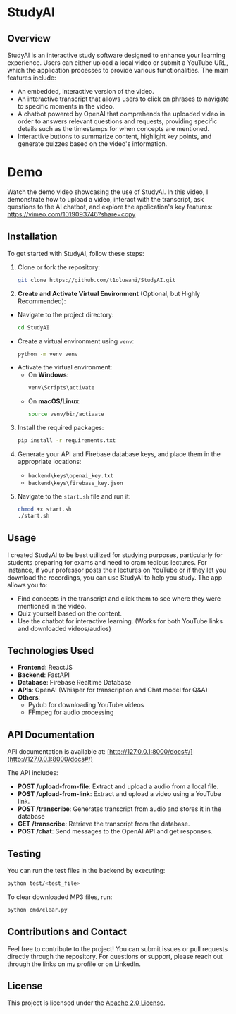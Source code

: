 
# StudyAI

## Overview
StudyAI is an interactive study software designed to enhance your learning experience. Users can either upload a local video or submit a YouTube URL, which the application processes to provide various functionalities. The main features include:
- An embedded, interactive version of the video.
- An interactive transcript that allows users to click on phrases to navigate to specific moments in the video.
- A chatbot powered by OpenAI that comprehends the uploaded video in order to answers relevant questions and requests, providing specific details such as the timestamps for when concepts are mentioned.
- Interactive buttons to summarize content, highlight key points, and generate quizzes based on the video's information.

# Demo
Watch the demo video showcasing the use of StudyAI. In this video, I demonstrate how to upload a video, interact with the transcript, ask questions to the AI chatbot, and explore the application's key features: https://vimeo.com/1019093746?share=copy


## Installation

To get started with StudyAI, follow these steps:

1. Clone or fork the repository:
   ```bash
   git clone https://github.com/t1oluwani/StudyAI.git
   ```
   
  2. **Create and Activate Virtual Environment** (Optional, but Highly Recommended):
   - Navigate to the project directory:
     ```bash
     cd StudyAI
     ```
   - Create a virtual environment using `venv`:
     ```bash
     python -m venv venv
     ```
   - Activate the virtual environment:
     - On **Windows**:
       ```bash
       venv\Scripts\activate
       ```
     - On **macOS/Linux**:
       ```bash
       source venv/bin/activate
       ```
3. Install the required packages:
   ```bash
   pip install -r requirements.txt
   ```

4. Generate your API and Firebase database keys, and place them in the appropriate locations:
   - `backend\keys\openai_key.txt`
   - `backend\keys\firebase_key.json`

5. Navigate to the `start.sh` file and run it:
   ```bash
   chmod +x start.sh
   ./start.sh
   ```

## Usage

I created StudyAI to be best utilized for studying purposes, particularly for students preparing for exams and need to cram tedious lectures. For instance, if your professor posts their lectures on YouTube or if they let you download the recordings, you can use StudyAI to help you study. The app allows you to:
- Find concepts in the transcript and click them to see where they were mentioned in the video.
- Quiz yourself based on the content.
- Use the chatbot for interactive learning.
(Works for both YouTube links and downloaded videos/audios)

## Technologies Used

- **Frontend**: ReactJS
- **Backend**: FastAPI
- **Database**: Firebase Realtime Database
- **APIs**: OpenAI (Whisper for transcription and Chat model for Q&A)
- **Others**: 
  - Pydub for downloading YouTube videos
  - FFmpeg for audio processing

## API Documentation

API documentation is available at: [http://127.0.0.1:8000/docs#/](http://127.0.0.1:8000/docs#/)

The API includes:
- **POST /upload-from-file**: Extract and upload a audio from a local file.
- **POST /upload-from-link**: Extract and upload a video using a YouTube link.
- **POST /transcribe**: Generates transcript from audio and stores it in the database
- **GET /transcribe**: Retrieve the transcript from the database.
- **POST /chat**: Send messages to the OpenAI API and get responses.

## Testing

You can run the test files in the backend by executing:
```bash
python test/<test_file>
```

To clear downloaded MP3 files, run:
```bash
python cmd/clear.py
```

## Contributions and Contact

Feel free to contribute to the project! You can submit issues or pull requests directly through the repository.
For questions or support, please reach out through the links on my profile or on LinkedIn.

## License

This project is licensed under the [Apache 2.0 License](http://www.apache.org/licenses/LICENSE-2.0).

